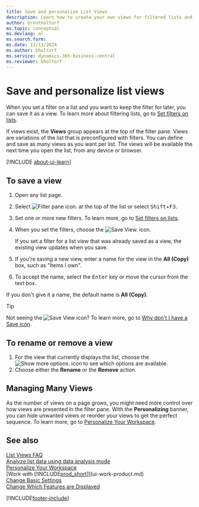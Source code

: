 ```yaml
---
title: Save and personalize List Views
description: Learn how to create your own views for filtered lists and how to save, rename, and manage those views.
author: brentholtorf
ms.topic: conceptual
ms.devlang: al
ms.search.form: 
ms.date: 11/13/2024
ms.author: bholtorf
ms.service: dynamics-365-business-central
ms.reviewer: bholtorf
---
```

# Save and personalize list views

When you set a filter on a list and you want to keep the filter for later, you can save it as a view. To learn more about filtering lists, go to [Set filters on lists](ui-enter-criteria-filters.md#set-filters-on-lists).

If views exist, the **Views** group appears at the top of the filter pane. Views are variations of the list that is preconfigured with filters. You can define and save as many views as you want per list. The views will be available the next time you open the list, from any device or browser.

[!INCLUDE [about-ui-learn](includes/about-ui-learn.md)]

## To save a view

1. Open any list page.
2. Select ![Filter pane icon.](media/open-filter-pane-icon.png "Filter pane icon") at the top of the list or select <kbd>Shift</kbd>+<kbd>F3</kbd>.
3. Set one or more new filters. To learn more, go to [Set filters on lists](ui-enter-criteria-filters.md#set-filters-on-lists).
4. When you set  the filters, choose the ![Save View.](media/save_view_icon.png "Save View") icon.

    If you set a filter for a list view that was already saved as a view, the existing view updates when you save.
5. If you're saving a new view, enter a name for the view in the **All (Copy)** box, such as "Items I own".
6. To accept the name, select the <kbd>Enter</kbd> key or move the cursor from the text box.

If you don't give it a name, the default name is **All (Copy)**.

> [!TIP]
> Not seeing the ![Save View](media/save_view_icon.png "Save View") icon? To learn more, go to [Why don't I have a Save icon](/dynamics365/business-central/ui-views-faq#save).

## To rename or remove a view

1. For the view that currently displays the list, choose the ![Show more options.](media/show-more-options-icon.png "Show more options") icon to see which options are available.
2. Choose either the **Rename** or the **Remove** action.

## Managing Many Views

As the number of views on a page grows, you might need more control over how views are presented in the filter pane. With the **Personalizing** banner, you can hide unwanted views or reorder your views to get the perfect sequence. To learn more, go to [Personalize Your Workspace](ui-personalization-user.md).

## See also

[List Views FAQ](ui-views-faq.yml)  
[Analyze list data using data analysis mode](analysis-mode.md)   
[Personalize Your Workspace](ui-personalization-user.md)  
[Work with [!INCLUDE[prod_short](includes/prod_short.md)]](ui-work-product.md)  
[Change Basic Settings](ui-change-basic-settings.md)  
[Change Which Features are Displayed](ui-experiences.md)  

[!INCLUDE[footer-include](includes/footer-banner.md)]
